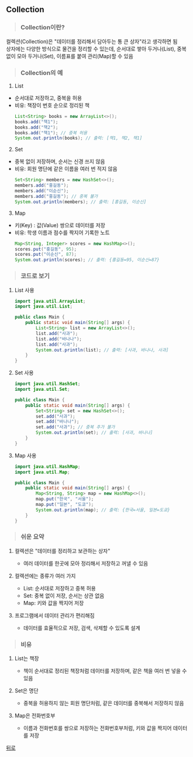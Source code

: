 ## Collection
> ### Collection이란?
컬렉션(Collection)은 "데이터를 정리해서 담아두는 통 큰 상자"라고 생각하면 됨</br>
상자에는 다양한 방식으로 물건을 정리할 수 있는데, 순서대로 쌓아 두거나(List), 중복 없이 모아 두거나(Set), 이름표를 붙여 관리(Map)할 수 있음

> ### Collection의 예
1. List
- 순서대로 저장하고, 중복을 허용
- 비유: 책장이 번호 순으로 정리된 책
    ```java
    List<String> books = new ArrayList<>();
    books.add("책1");
    books.add("책2");
    books.add("책1"); // 중복 허용
    System.out.println(books); // 출력: [책1, 책2, 책1]
    ```

2. Set
- 중복 없이 저장하며, 순서는 신경 쓰지 않음
- 비유: 회원 명단에 같은 이름을 여러 번 적지 않음
    ```java
    Set<String> members = new HashSet<>();
    members.add("홍길동");
    members.add("이순신");
    members.add("홍길동"); // 중복 불가
    System.out.println(members); // 출력: [홍길동, 이순신]
    ```

3. Map
- 키(Key) : 값(Value) 쌍으로 데이터를 저장
- 비유: 학생 이름과 점수를 짝지어 기록한 노트
    ```java
    Map<String, Integer> scores = new HashMap<>();
    scores.put("홍길동", 95);
    scores.put("이순신", 87);
    System.out.println(scores); // 출력: {홍길동=95, 이순신=87}
    ```

> ### 코드로 보기
1. List 사용
    ```java
    import java.util.ArrayList;
    import java.util.List;

    public class Main {
        public static void main(String[] args) {
            List<String> list = new ArrayList<>();
            list.add("사과");
            list.add("바나나");
            list.add("사과");
            System.out.println(list); // 출력: [사과, 바나나, 사과]
        }
    }
    ```

2. Set 사용
    ```java
    import java.util.HashSet;
    import java.util.Set;

    public class Main {
        public static void main(String[] args) {
            Set<String> set = new HashSet<>();
            set.add("사과");
            set.add("바나나");
            set.add("사과"); // 중복 추가 불가
            System.out.println(set); // 출력: [사과, 바나나]
        }
    }
    ```

3. Map 사용
    ```java
    import java.util.HashMap;
    import java.util.Map;

    public class Main {
        public static void main(String[] args) {
            Map<String, String> map = new HashMap<>();
            map.put("한국", "서울");
            map.put("일본", "도쿄");
            System.out.println(map); // 출력: {한국=서울, 일본=도쿄}
        }
    }
    ```

> ### 쉬운 요약
1. 컬렉션은 "데이터를 정리하고 보관하는 상자"
    - 여러 데이터를 한곳에 모아 정리해서 저장하고 꺼낼 수 있음

2. 컬렉션에는 종류가 여러 가지
    - List: 순서대로 저장하고 중복 허용
    - Set: 중복 없이 저장, 순서는 상관 없음
    - Map: 키와 값을 짝지어 저장

3. 프로그램에서 데이터 관리가 편리해짐
    - 데이터를 효율적으로 저장, 검색, 삭제할 수 있도록 설계

> ### 비유
1. List는 책장
    - 책이 순서대로 정리된 책장처럼 데이터를 저장하며, 같은 책을 여러 번 넣을 수 있음

2. Set은 명단
    - 중복을 허용하지 않는 회원 명단처럼, 같은 데이터를 중복해서 저장하지 않음

3. Map은 전화번호부
    - 이름과 전화번호를 쌍으로 저장하는 전화번호부처럼, 키와 값을 짝지어 데이터를 저장

[뒤로](java.md)